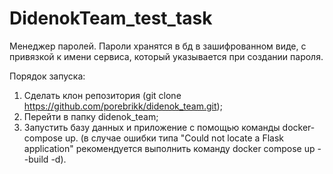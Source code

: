 # DidenokTeam_test_task
Менеджер паролей.
Пароли хранятся в бд в зашифрованном виде, с привязкой к имени сервиса, который указывается при создании пароля.

Порядок запуска:
1. Сделать клон репозитория (git clone https://github.com/porebrikk/didenok_team.git);
2. Перейти в папку didenok_team;
3. Запустить базу данных и приложение с помощью команды docker-compose up.
(в случае ошибки типа "Could not locate a Flask application" рекомендуется выполнить команду docker compose up --build -d).
